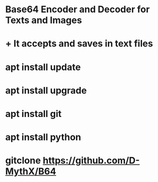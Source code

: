 # Base64 Encoder and Decoder for Texts and Images

# + It accepts and saves in text files

# apt install update
# apt install upgrade
# apt install git
# apt install python
# gitclone https://github.com/D-MythX/B64
